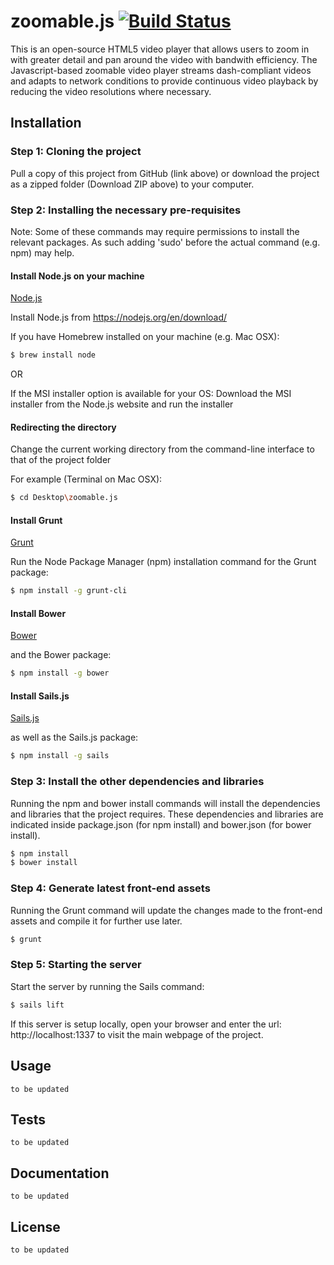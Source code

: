 # zoomable.js [![Build Status][travis-image]][travis-url] 
This is an open-source HTML5 video player that allows users to zoom in with greater detail and pan around the video with bandwith efficiency. The Javascript-based zoomable video player streams dash-compliant videos and adapts to network conditions to provide continuous video playback by reducing the video resolutions where necessary.

## Installation

### Step 1: Cloning the project

Pull a copy of this project from GitHub (link above) or download the project as a zipped folder (Download ZIP above) to your computer.

### Step 2: Installing the necessary pre-requisites

Note: Some of these commands may require permissions to install the relevant packages. As such adding 'sudo' before the actual command (e.g. npm) may help.

#### Install Node.js on your machine

[Node.js](http://nodejs.org)

Install Node.js from https://nodejs.org/en/download/

If you have Homebrew installed on your machine (e.g. Mac OSX):
```bash
$ brew install node
```
OR

If the MSI installer option is available for your OS:
Download the MSI installer from the Node.js website and run the installer

#### Redirecting the directory

Change the current working directory from the command-line interface to that of the project folder

For example (Terminal on Mac OSX):
```bash
$ cd Desktop\zoomable.js
```

#### Install Grunt

[Grunt](http://gruntjs.com/)

Run the Node Package Manager (npm) installation command for the Grunt package:
```bash
$ npm install -g grunt-cli
``` 

#### Install Bower

[Bower](http://www.npmjs.com/package/bower)

and the Bower package:
```bash
$ npm install -g bower
```

#### Install Sails.js

[Sails.js](http://sailsjs.org/get-started)

as well as the Sails.js package:
```bash
$ npm install -g sails
```

### Step 3: Install the other dependencies and libraries

Running the npm and bower install commands will install the dependencies and libraries that the project requires. These dependencies and libraries are indicated inside package.json (for npm install) and bower.json (for bower install).
```bash
$ npm install 
$ bower install 
```

### Step 4: Generate latest front-end assets

Running the Grunt command will update the changes made to the front-end assets and compile it for further use later.
```bash
$ grunt
```

### Step 5: Starting the server

Start the server by running the Sails command:
```bash
$ sails lift
```

If this server is setup locally, open your browser and enter the url: http://localhost:1337 to visit the main webpage of the project.

## Usage
`to be updated`


## Tests
`to be updated`


## Documentation
`to be updated`


## License
`to be updated`

[travis-image]: https://travis-ci.org/nus-mtp/zoomable.js.svg?branch=develop
[travis-url]: https://travis-ci.org/nus-mtp/zoomable.js
